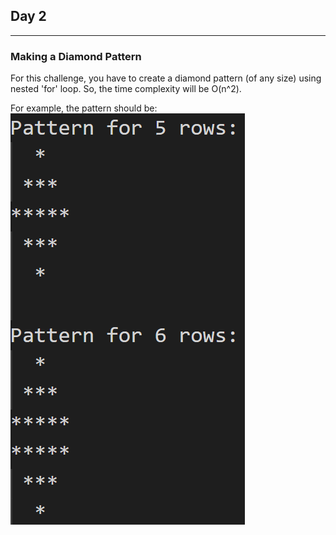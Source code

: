 ## Day 2
---
### Making a Diamond Pattern

For this challenge, you have to create a diamond pattern (of any size) using nested 'for' loop.
So, the time complexity will be O(n^2).

For example, the pattern should be:
&nbsp;
  ![](pattern.png)
